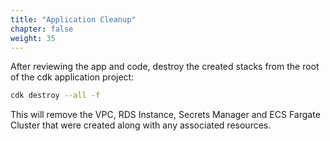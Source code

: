 ```yaml
---
title: "Application Cleanup"
chapter: false
weight: 35
---
```


After reviewing the app and code, destroy the created stacks from the root of the cdk application project:

```bash
cdk destroy --all -f
```

This will remove the VPC, RDS Instance, Secrets Manager and ECS Fargate Cluster that were created along with any associated resources. 


